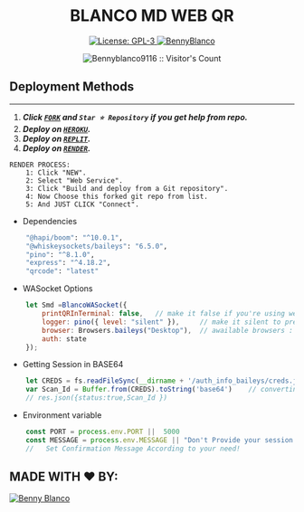 <h1 align="center"> BLANCO MD WEB QR </h1>

  <html>
   <body>
  <p align="center">  
  <a aria-label="FORK" href="https://github.com/Bennyblanco9116/blanco-md-qr/fork" target="_blank">
    <img alt="License: GPL-3" src="https://img.shields.io/github/stars/Bennyblanco9116/blanco-md-qr?style=social" target="_blank" />
  </a>
  <a aria-label="Blanco_Md is free to use" href="https://youtube.com/@giftedtechnexus" target="_blank">
    <img alt="BennyBlanco" src="https://img.shields.io/youtube/channel/subscribers/UCU071AMRqcd5mfTdCgJFwPg" target="_blank" />
  </a>
    <p align="center"><img src="https://profile-counter.glitch.me/{smd-web-qr}/count.svg" alt="Bennyblanco9116 :: Visitor's Count" /></p>

     
  </body>
</html>


## Deployment Methods
---
1.  ***Click [`FORK`](https://github.com/Bennyblanco9116/blanco-md-qr/fork) and `Star ⭐ Repository` if you get help from repo.***
2.  ***Deploy on [`HEROKU`](https://dashboard.heroku.com/new?template=https://github.com/Bennyblanco9116/blanco-md-qr).***
3.  ***Deploy on [`REPLIT`](https://replit.com/github.com/Bennyblanco9116/blanco-md-qr).***
4. ***Deploy on [`RENDER`](https://dashboard.render.com/login).***
```
RENDER PROCESS:
    1: Click "NEW".
    2: Select "Web Service".
    3: Click "Build and deploy from a Git repository".
    4: Now Choose this forked git repo from list.
    5: And JUST CLICK "Connect". 
```




- Dependencies
```sh
    "@hapi/boom": "^10.0.1",
    "@whiskeysockets/baileys": "6.5.0",      
    "pino": "^8.1.0",
    "express": "^4.18.2",
    "qrcode": "latest"
```


- WASocket Options
```js
    let Smd =BlancoWASocket({ 
        printQRInTerminal: false,   // make it false if you're using web
        logger: pino({ level: "silent" }),     // make it silent to prevent baileys buffering
        browser: Browsers.baileys("Desktop"),  // awailable browsers : ubuntu, macOS, baileys.
        auth: state 
    });
```



- Getting Session in BASE64
```js
    let CREDS = fs.readFileSync(__dirname + '/auth_info_baileys/creds.json')
    var Scan_Id = Buffer.from(CREDS).toString('base64')    // converting into Base64 ---- IMPLEMENT ACCOEDING TO YOUR NEED
    // res.json({status:true,Scan_Id })
```




- Environment variable
```js
    const PORT = process.env.PORT ||  5000
    const MESSAGE = process.env.MESSAGE || "Don't Provide your session id to someone!" 
    //   Set Confirmation Message According to your need! 
```









## MADE WITH ❤️ BY:
[![Benny Blanco](https://avatars.githubusercontent.com/u/155071975?v=4)](https://github.com/Bennyblanco9116)
